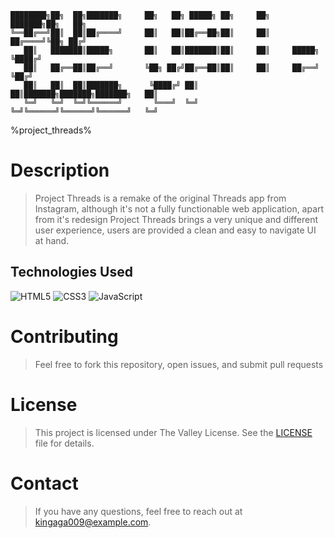 ```
████████╗██╗  ██╗███████╗     ██╗   ██╗ █████╗ ██╗     ██╗     ███████╗██╗   ██╗
╚══██╔══╝██║  ██║██╔════╝     ██║   ██║██╔══██╗██║     ██║     ██╔════╝╚██╗ ██╔╝
   ██║   ███████║█████╗       ██║   ██║███████║██║     ██║     █████╗   ╚████╔╝ 
   ██║   ██╔══██║██╔══╝       ╚██╗ ██╔╝██╔══██║██║     ██║     ██╔══╝    ╚██╔╝  
   ██║   ██║  ██║███████╗      ╚████╔╝ ██║  ██║███████╗███████╗███████╗   ██║   
   ╚═╝   ╚═╝  ╚═╝╚══════╝       ╚═══╝  ╚═╝  ╚═╝╚══════╝╚══════╝╚══════╝   ╚═╝   
```
%project_threads%

# Description
  > Project Threads is a remake of the original Threads app from Instagram, although it's not a fully functionable web application,
apart from it's redesign Project Threads brings a very unique and different user experience,
users are provided a clean and easy to navigate UI at hand.

## Technologies Used

 ![HTML5](https://img.shields.io/badge/HTML5-5-orange)
 ![CSS3](https://img.shields.io/badge/CSS3-3-blue)
 ![JavaScript](https://img.shields.io/badge/JavaScript-ES6-yellow)

# Contributing
 > Feel free to fork this repository, open issues, and submit pull requests

# License
 > This project is licensed under The Valley License. See the [LICENSE](./The%20Valley%20License.md) file for details.

# Contact
 > If you have any questions, feel free to reach out at kingaga009@example.com.
